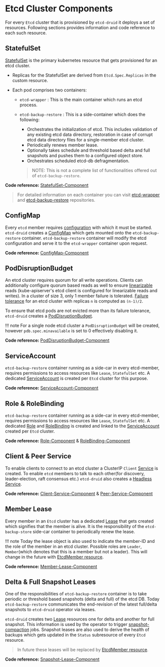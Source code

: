 # Etcd Cluster Components

For every `Etcd` cluster that is provisioned by `etcd-druid` it deploys a set of resources. Following sections provides information and code reference to each such resource.

## StatefulSet

[StatefulSet](https://kubernetes.io/docs/concepts/workloads/controllers/statefulset/) is the primary kubernetes resource that gets provisioned for an etcd cluster.

* Replicas for the StatefulSet are derived from `Etcd.Spec.Replicas` in the custom resource.

* Each pod comprises two containers:
  * `etcd-wrapper` : This is the main container which runs an etcd process.
  
  * `etcd-backup-restore` : This is a side-container which does the following:
    
    * Orchestrates the initialization of etcd. This includes validation of any existing etcd data directory, restoration in case of corrupt etcd data directory files for a single-member etcd cluster.
    * Periodically renews member lease.
    * Optionally takes schedule and threshold based delta and full snapshots and pushes them to a configured object store.
    * Orchestrates scheduled etcd-db defragmentation.
    
    > NOTE: This is not a complete list of functionalities offered out of `etcd-backup-restore`. 

**Code reference:** [StatefulSet-Component](https://github.com/gardener/etcd-druid/tree/480213808813c5282b19aff5f3fd6868529e779c/internal/component/statefulset)

> For detailed information on each container you can visit [etcd-wrapper](https://github.com/gardener/etcd-wrapper) and [etcd-backup-restore](https://github.com/gardener/etcd-backup-restore) repositories.

## ConfigMap

Every `etcd` member requires [configuration](https://etcd.io/docs/v3.4/op-guide/configuration/) with which it must be started. `etcd-druid` creates a [ConfigMap](https://kubernetes.io/docs/concepts/configuration/configmap/) which gets mounted onto the `etcd-backup-restore` container. `etcd-backup-restore` container will modify the etcd configuration and serve it to the `etcd-wrapper` container upon request.

**Code reference:** [ConfigMap-Component](https://github.com/gardener/etcd-druid/tree/480213808813c5282b19aff5f3fd6868529e779c/internal/component/configmap)

## PodDisruptionBudget

An etcd cluster requires quorum for all write operations. Clients can additionally configure quorum based reads as well to ensure [linearizable](https://jepsen.io/consistency/models/linearizable) reads (kube-apiserver's etcd client is configured for linearizable reads and writes). In a cluster of size 3, only 1 member failure is tolerated. [Failure tolerance](https://etcd.io/docs/v3.3/faq/#what-is-failure-tolerance) for an etcd cluster with replicas `n` is computed as `(n-1)/2`.

To ensure that etcd pods are not evicted more than its failure tolerance, `etcd-druid` creates a [PodDisruptionBudget](https://kubernetes.io/docs/concepts/workloads/pods/disruptions/#pod-disruption-budgets). 

!!! note
    For a single node etcd cluster a `PodDisruptionBudget` will be created, however `pdb.spec.minavailable` is set to 0 effectively disabling it.

**Code reference:** [PodDisruptionBudget-Component](https://github.com/gardener/etcd-druid/tree/480213808813c5282b19aff5f3fd6868529e779c/internal/component/poddistruptionbudget)

## ServiceAccount

`etcd-backup-restore` container running as a side-car in every etcd-member, requires permissions to access resources like `Lease`, `StatefulSet` etc. A dedicated [ServiceAccount](https://kubernetes.io/docs/concepts/security/service-accounts/) is created per `Etcd` cluster for this purpose.

**Code reference:** [ServiceAccount-Component](https://github.com/gardener/etcd-druid/tree/3383e0219a6c21c6ef1d5610db964cc3524807c8/internal/component/serviceaccount)

## Role & RoleBinding

`etcd-backup-restore` container running as a side-car in every etcd-member, requires permissions to access resources like `Lease`, `StatefulSet` etc. A dedicated [Role]() and [RoleBinding]() is created and linked to the [ServiceAccount](https://kubernetes.io/docs/concepts/security/service-accounts/) created per `Etcd` cluster.

**Code reference:** [Role-Component](https://github.com/gardener/etcd-druid/tree/3383e0219a6c21c6ef1d5610db964cc3524807c8/internal/component/role) & [RoleBinding-Component](https://github.com/gardener/etcd-druid/tree/master/internal/component/rolebinding)

## Client & Peer Service

To enable clients to connect to an etcd cluster a ClusterIP `Client` [Service](https://kubernetes.io/docs/concepts/services-networking/service/) is created. To enable `etcd` members to talk to each other(for discovery, leader-election, raft consensus etc.) `etcd-druid` also creates a [Headless Service](https://kubernetes.io/docs/concepts/services-networking/service/#headless-services).

**Code reference:** [Client-Service-Component](https://github.com/gardener/etcd-druid/tree/480213808813c5282b19aff5f3fd6868529e779c/internal/component/clientservice) & [Peer-Service-Component](https://github.com/gardener/etcd-druid/tree/480213808813c5282b19aff5f3fd6868529e779c/internal/component/peerservice)

## Member Lease

Every member in an `Etcd` cluster has a dedicated [Lease](https://kubernetes.io/docs/concepts/architecture/leases/) that gets created which signifies that the member is alive. It is the responsibility of the `etcd-backup-store` side-car container to periodically renew the lease.

!!! note 
    Today the lease object is also used to indicate the member-ID and the role of the member in an etcd cluster. Possible roles are `Leader`, `Member`(which denotes that this is a member but not a leader). This will change in the future with [EtcdMember resource](https://github.com/gardener/etcd-druid/blob/3383e0219a6c21c6ef1d5610db964cc3524807c8/docs/proposals/04-etcd-member-custom-resource.md).

**Code reference:** [Member-Lease-Component](https://github.com/gardener/etcd-druid/tree/3383e0219a6c21c6ef1d5610db964cc3524807c8/internal/component/memberlease)

## Delta & Full Snapshot Leases

One of the responsibilities of `etcd-backup-restore` container is to take periodic or threshold based snapshots (delta and full) of the etcd DB.  Today `etcd-backup-restore` communicates the end-revision of the latest full/delta snapshots to `etcd-druid` operator via leases.

`etcd-druid` creates two [Lease](https://kubernetes.io/docs/concepts/architecture/leases/) resources one for delta and another for full snapshot. This information is used by the operator to trigger [snapshot-compaction](../proposals/02-snapshot-compaction.md) jobs. Snapshot leases are also used to derive the health of backups which gets updated in the `Status` subresource of every `Etcd` resource.

> In future these leases will be replaced by [EtcdMember resource](https://github.com/gardener/etcd-druid/blob/3383e0219a6c21c6ef1d5610db964cc3524807c8/docs/proposals/04-etcd-member-custom-resource.md).

**Code reference:** [Snapshot-Lease-Component](https://github.com/gardener/etcd-druid/tree/3383e0219a6c21c6ef1d5610db964cc3524807c8/internal/component/snapshotlease)
